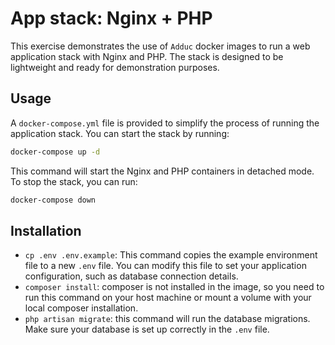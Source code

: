# App stack: Nginx + PHP

This exercise demonstrates the use of `Adduc` docker images to run a
web application stack with Nginx and PHP. The stack is designed to be
lightweight and ready for demonstration purposes.

## Usage

A `docker-compose.yml` file is provided to simplify the process of
running the application stack. You can start the stack by running:

```bash
docker-compose up -d
```

This command will start the Nginx and PHP containers in detached mode.
To stop the stack, you can run:

```bash
docker-compose down
```

## Installation

- `cp .env .env.example`: This command copies the example environment file to a new `.env` file. You can modify this file to set your application configuration, such as database connection details.
- `composer install`: composer is not installed in the image, so you need to run this command on your host machine or mount a volume with your local composer installation.
- `php artisan migrate`: this command will run the database migrations. Make sure your database is set up correctly in the `.env` file.

